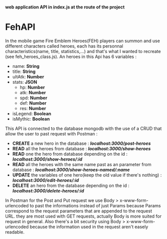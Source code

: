 #### web application API in index.js at the route of the project

 # FehAPI

In the mobile game Fire Emblem Heroes(FEH) players can summon and use different 
characters called heroes, each has its personnal characteristics(name, title,
statistics,...) and that's what I wanted to recreate (see feh_heroes_class.js).
An heroes in this Api has 6 variables :
- name: **String**
- title: **String**
- ultAtk: **Number**
- stats: **JSON**
    - hp: **Number**
    - atk: **Number**
    - spd: **Number**
    - def: **Number**
    - res: **Number**
- isLegend: **Boolean**
- isMythic: **Boolean**

This API is connected to the database mongodb with the use of a CRUD that allow 
the user to past request with Postman :
- **CREATE** a new hero in the database : ***localhost:3000/post-heroes***
- **READ** all the heroes from database  : ***localhost:3000/show-heroes***
- **READ** one the hero from database depending on the id : ***localhost:3000/show-heroes/:id***
- **READ** all the heroes with the same name past as an parameter from database : ***localhost:3000/show-heroes-named/:name***
- **UPDATE** the variables of one hero(keep the old value if there's nothing)  : ***localhost:3000/edit-heroes/:id***
- **DELETE** an hero from the database depending on the id : ***localhost:3000/delete-heroes/:id***


In Postman for the Post and Put request we use Body > x-www-form-urlencoded to past the informations instead of just Params because Params correspond to the request parameters that are appended to the request URL. they are most used with GET requests, actually Body is more suited for request in general. Also there's a bit security using Body > x-www-form-urlencoded because the information used in the request aren't easely readable.


